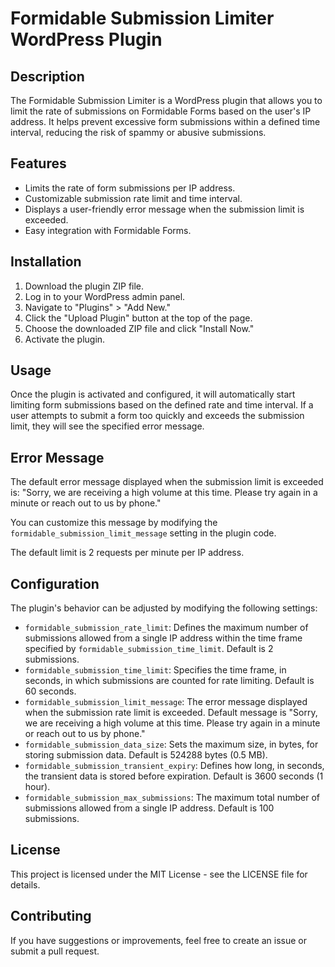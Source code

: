 # Formidable Submission Limiter WordPress Plugin

## Description

The Formidable Submission Limiter is a WordPress plugin that allows you to limit the rate of submissions on Formidable Forms based on the user's IP address. It helps prevent excessive form submissions within a defined time interval, reducing the risk of spammy or abusive submissions.

## Features

- Limits the rate of form submissions per IP address.
- Customizable submission rate limit and time interval.
- Displays a user-friendly error message when the submission limit is exceeded.
- Easy integration with Formidable Forms.

## Installation

1. Download the plugin ZIP file.
2. Log in to your WordPress admin panel.
3. Navigate to "Plugins" > "Add New."
4. Click the "Upload Plugin" button at the top of the page.
5. Choose the downloaded ZIP file and click "Install Now."
6. Activate the plugin.

## Usage

Once the plugin is activated and configured, it will automatically start limiting form submissions based on the defined rate and time interval. If a user attempts to submit a form too quickly and exceeds the submission limit, they will see the specified error message.

## Error Message

The default error message displayed when the submission limit is exceeded is:
"Sorry, we are receiving a high volume at this time. Please try again in a minute or reach out to us by phone."

You can customize this message by modifying the `formidable_submission_limit_message` setting in the plugin code.

The default limit is 2 requests per minute per IP address.

## Configuration

The plugin's behavior can be adjusted by modifying the following settings:

- `formidable_submission_rate_limit`: Defines the maximum number of submissions allowed from a single IP address within the time frame specified by `formidable_submission_time_limit`. Default is 2 submissions.
- `formidable_submission_time_limit`: Specifies the time frame, in seconds, in which submissions are counted for rate limiting. Default is 60 seconds.
- `formidable_submission_limit_message`: The error message displayed when the submission rate limit is exceeded. Default message is "Sorry, we are receiving a high volume at this time. Please try again in a minute or reach out to us by phone."
- `formidable_submission_data_size`: Sets the maximum size, in bytes, for storing submission data. Default is 524288 bytes (0.5 MB).
- `formidable_submission_transient_expiry`: Defines how long, in seconds, the transient data is stored before expiration. Default is 3600 seconds (1 hour).
- `formidable_submission_max_submissions`: The maximum total number of submissions allowed from a single IP address. Default is 100 submissions.

## License
This project is licensed under the MIT License - see the LICENSE file for details.

## Contributing
If you have suggestions or improvements, feel free to create an issue or submit a pull request.